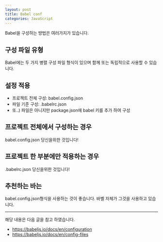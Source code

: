 ```yaml
---
layout: post
title: Babel conf
categories: JavaScript
---
```


Babel을 구성하는 방법은 여러가지가 있습니다.

## 구성 파일 유형

Babel에는 두 가지 병렬 구성 파일 형식이 있으며 함께 또는 독립적으로 사용할 수 있습니다.

## 설정 적용

- 프로젝트 전체 구성: babel.config.json
- 파일 기준 구성: .babelrc.json
- 또..) 파일은 아니지만 package.json에 babel 키를 추가 하여 구성

## 프로젝트 전체에서 구성하는 경우

babel.config.json
당신을위한 것입니다!

## 프로젝트 한 부분에만 적용하는 경우

.babelrc.json 당신을위한 것입니다!

## 추천하는 바는

babel.config.json형식을 사용하는 것이 좋습니다. 바벨 자체가 그것을 사용하고 있습니다.

---

해당 내용은 다음 글을 참고 하였습니다.

- https://babeljs.io/docs/en/configuration
- https://babeljs.io/docs/en/config-files
